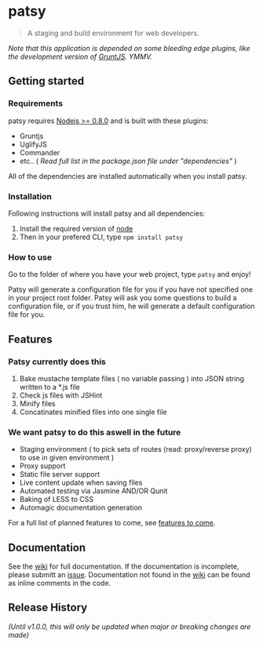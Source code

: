 # patsy

> A staging and build environment for web developers. 

_Note that this application is depended on some bleeding edge plugins, like the development version of [GruntJS][grunt]. YMMV._

## Getting started

### Requirements

patsy requires [Nodejs >= 0.8.0][node] and is built with these plugins:

* Gruntjs
* UglifyJS
* Commander
* etc.. ( _Read full list in the package.json file under "dependencies"_ )

All of the dependencies are installed automatically when you install patsy. 

### Installation 

Following instructions will install patsy and all dependencies:

1. Install the required version of [node]
2. Then in your prefered CLI, type `npm install patsy`

### How to use

Go to the folder of where you have your web project, type `patsy` and enjoy!

Patsy will generate a configuration file for you if you have not specified one in your project root folder. 
Patsy will ask you some questions to build a configuration file, or if you trust him, he will generate a default 
configuration file for you.

## Features

### Patsy currently does this

1. Bake mustache template files ( no variable passing ) into JSON string written to a *.js file
2. Check js files with JSHint
3. Minify files
4. Concatinates minified files into one single file

### We want patsy to do this aswell in the future

* Staging environment ( to pick sets of routes (read: proxy/reverse proxy) to use in given environment )
* Proxy support
* Static file server support
* Live content update when saving files
* Automated testing via Jasmine AND/OR Qunit
* Baking of LESS to CSS
* Automagic documentation generation

For a full list of planned features to come, see [features to come][features_planned].

## Documentation 

See the [wiki] for full documentation. If the documentation is incomplete, please submitt an [issue][issues].
Documentation not found in the [wiki] can be found as inline comments in the code.


[node]: http://nodejs.org/
[grunt]: https://github.com/gruntjs/grunt
[npm]: http://npmjs.org/
[wiki]: http://github.com/phun-ky/patsy/wiki
[patsy]: http://github.com/phun-ky/patsy
[features_planned]: https://github.com/phun-ky/patsy/issues?labels=feature+planned&page=1&state=open
[issues]: https://github.com/phun-ky/patsy/issues

## Release History
_(Until v1.0.0, this will only be updated when major or breaking changes are made)_
